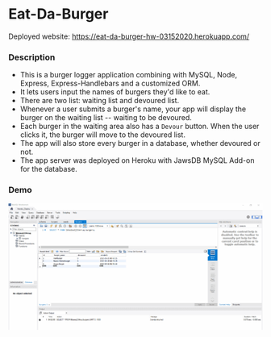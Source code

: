 # Eat-Da-Burger

 Deployed website: https://eat-da-burger-hw-03152020.herokuapp.com/ 

### Description

* This is a burger logger application combining with MySQL, Node, Express, Express-Handlebars and a customized ORM.
* It lets users input the names of burgers they'd like to eat.
* There are two list: waiting list and devoured list.
* Whenever a user submits a burger's name, your app will display the burger on the waiting list -- waiting to be devoured.
* Each burger in the waiting area also has a `Devour` button. When the user clicks it, the burger will move to the devoured list.
* The app will also store every burger in a database, whether devoured or not.
* The app server was deployed on Heroku with JawsDB MySQL Add-on for the database.


### Demo

![Demo](./Demo/demo.gif)




